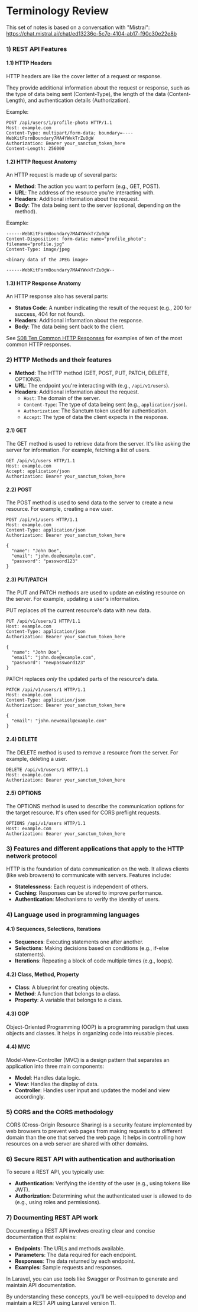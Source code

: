 # Terminology Review

This set of notes is based on a conversation with "Mistral": https://chat.mistral.ai/chat/ed13236c-5c7e-4104-ab17-f90c30e22e8b

### 1) REST API Features

#### 1.1) HTTP Headers

HTTP headers are like the cover letter of a request or response. 

They provide additional information about the request or response, such as the type of data being sent (Content-Type), the length of the data (Content-Length), and authentication details (Authorization).

Example:

```http
POST /api/users/1/profile-photo HTTP/1.1
Host: example.com
Content-Type: multipart/form-data; boundary=----WebKitFormBoundary7MA4YWxkTrZu0gW
Authorization: Bearer your_sanctum_token_here
Content-Length: 256000

```
#### 1.2) HTTP Request Anatomy

An HTTP request is made up of several parts:

- **Method**: The action you want to perform (e.g., GET, POST).
- **URL**: The address of the resource you're interacting with.
- **Headers**: Additional information about the request.
- **Body**: The data being sent to the server (optional, depending on the method).

Example:

```http
------WebKitFormBoundary7MA4YWxkTrZu0gW
Content-Disposition: form-data; name="profile_photo"; filename="profile.jpg"
Content-Type: image/jpeg

<binary data of the JPEG image>

------WebKitFormBoundary7MA4YWxkTrZu0gW--

```

#### 1.3) HTTP Response Anatomy

An HTTP response also has several parts:

- **Status Code**: A number indicating the result of the request (e.g., 200 for success, 404 for not found).
- **Headers**: Additional information about the response.
- **Body**: The data being sent back to the client.

See [S08 Ten Common HTTP Responses](S08-Ten-Common-HTTP-Responses.md) for examples of ten of the most common HTTP responses.


### 2) HTTP Methods and their features

- **Method**: The HTTP method (GET, POST, PUT, PATCH, DELETE, OPTIONS).
- **URL**: The endpoint you're interacting with (e.g., `/api/v1/users`).
- **Headers**: Additional information about the request.
    - `Host`: The domain of the server.
    - `Content-Type`: The type of data being sent (e.g., `application/json`).
    - `Authorization`: The Sanctum token used for authentication.
    - `Accept`: The type of data the client expects in the response.

#### 2.1) GET

The GET method is used to retrieve data from the server. It's like asking the server for information. For example, fetching a list of users.

```http
GET /api/v1/users HTTP/1.1
Host: example.com
Accept: application/json
Authorization: Bearer your_sanctum_token_here
```

#### 2.2) POST

The POST method is used to send data to the server to create a new resource. For example, creating a new user.

```http 
POST /api/v1/users HTTP/1.1
Host: example.com
Content-Type: application/json
Authorization: Bearer your_sanctum_token_here

{
  "name": "John Doe",
  "email": "john.doe@example.com",
  "password": "password123"
}

```

#### 2.3) PUT/PATCH

The PUT and PATCH methods are used to update an existing resource on the server. For example, updating a user's information.

PUT replaces *all* the current resource's data with new data.

```http 
PUT /api/v1/users/1 HTTP/1.1
Host: example.com
Content-Type: application/json
Authorization: Bearer your_sanctum_token_here

{
  "name": "John Doe",
  "email": "john.doe@example.com",
  "password": "newpassword123"
}

```

PATCH replaces *only* the updated parts of the resource's data.

```http 
PATCH /api/v1/users/1 HTTP/1.1
Host: example.com
Content-Type: application/json
Authorization: Bearer your_sanctum_token_here

{
  "email": "john.newemail@example.com"
}

```

#### 2.4) DELETE

The DELETE method is used to remove a resource from the server. For example, deleting a user.

```http 
DELETE /api/v1/users/1 HTTP/1.1
Host: example.com
Authorization: Bearer your_sanctum_token_here

```

#### 2.5) OPTIONS

The OPTIONS method is used to describe the communication options for the target resource. It's often used for CORS preflight requests.

```http 
OPTIONS /api/v1/users HTTP/1.1
Host: example.com
Authorization: Bearer your_sanctum_token_here

```

### 3) Features and different applications that apply to the HTTP network protocol

HTTP is the foundation of data communication on the web. It allows clients (like web browsers) to communicate with servers. Features include:

- **Statelessness**: Each request is independent of others.
- **Caching**: Responses can be stored to improve performance.
- **Authentication**: Mechanisms to verify the identity of users.

### 4) Language used in programming languages

#### 4.1) Sequences, Selections, Iterations

- **Sequences**: Executing statements one after another.
- **Selections**: Making decisions based on conditions (e.g., if-else statements).
- **Iterations**: Repeating a block of code multiple times (e.g., loops).

#### 4.2) Class, Method, Property

- **Class**: A blueprint for creating objects.
- **Method**: A function that belongs to a class.
- **Property**: A variable that belongs to a class.

#### 4.3) OOP

Object-Oriented Programming (OOP) is a programming paradigm that uses objects and classes. It helps in organizing code into reusable pieces.

#### 4.4) MVC

Model-View-Controller (MVC) is a design pattern that separates an application into three main components:

- **Model**: Handles data logic.
- **View**: Handles the display of data.
- **Controller**: Handles user input and updates the model and view accordingly.

### 5) CORS and the CORS methodology

CORS (Cross-Origin Resource Sharing) is a security feature implemented by web browsers to prevent web pages from making requests to a different domain than the one that served the web page. It helps in controlling how resources on a web server are shared with other domains.

### 6) Secure REST API with authentication and authorisation

To secure a REST API, you typically use:

- **Authentication**: Verifying the identity of the user (e.g., using tokens like JWT).
- **Authorization**: Determining what the authenticated user is allowed to do (e.g., using roles and permissions).

### 7) Documenting REST API work

Documenting a REST API involves creating clear and concise documentation that explains:

- **Endpoints**: The URLs and methods available.
- **Parameters**: The data required for each endpoint.
- **Responses**: The data returned by each endpoint.
- **Examples**: Sample requests and responses.

In Laravel, you can use tools like Swagger or Postman to generate and maintain API documentation.

By understanding these concepts, you'll be well-equipped to develop and maintain a REST API using Laravel version 11.